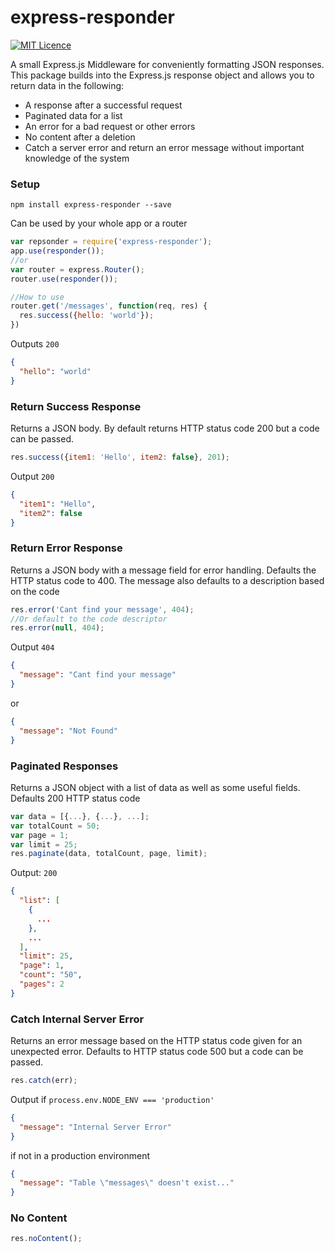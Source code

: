 # express-responder
[![MIT Licence](https://badges.frapsoft.com/os/mit/mit.svg?v=103)](https://opensource.org/licenses/mit-license.php)

A small Express.js Middleware for conveniently formatting JSON responses. This package builds into the Express.js 
response object and allows you to return data in the following:
- A response after a successful request
- Paginated data for a list
- An error for a bad request or other errors
- No content after a deletion
- Catch a server error and return an error message without important knowledge of the system

### Setup
```
npm install express-responder --save
```
Can be used by your whole app or a router
```javascript
var repsonder = require('express-responder');
app.use(responder());
//or
var router = express.Router();
router.use(responder());

//How to use
router.get('/messages', function(req, res) {
  res.success({hello: 'world'});
})
```
Outputs `200`
```json
{
  "hello": "world"
}
```

### Return Success Response

Returns a JSON body. By default returns HTTP status code 200 but a code can be passed.
```javascript
res.success({item1: 'Hello', item2: false}, 201);
```
Output `200`
```json
{
  "item1": "Hello",
  "item2": false
}
```
### Return Error Response

Returns a JSON body with a message field for error handling. Defaults the HTTP status
code to 400. The message also defaults to a description based on the code

```javascript
res.error('Cant find your message', 404);
//Or default to the code descriptor
res.error(null, 404);
```

Output `404`
```json
{
  "message": "Cant find your message"
}
```
or
```json
{
  "message": "Not Found"
}
```

### Paginated Responses

Returns a JSON object with a list of data as well as some useful fields. Defaults 200 HTTP status code
```javascript
var data = [{...}, {...}, ...];
var totalCount = 50;
var page = 1;
var limit = 25;
res.paginate(data, totalCount, page, limit);
```

Output: `200`
```json
{
  "list": [
    {
      ...
    },
    ...
  ],
  "limit": 25,
  "page": 1,
  "count": "50",
  "pages": 2
}
```

### Catch Internal Server Error
Returns an error message based on the HTTP status code given for an unexpected error.
Defaults to HTTP status code 500 but a code can be passed.

```javascript
res.catch(err);
```
Output if `process.env.NODE_ENV === 'production'`
```json
{
  "message": "Internal Server Error"
}
```
if not in a production environment
```json
{
  "message": "Table \"messages\" doesn't exist..."
}
```

### No Content
```javascript
res.noContent();
```